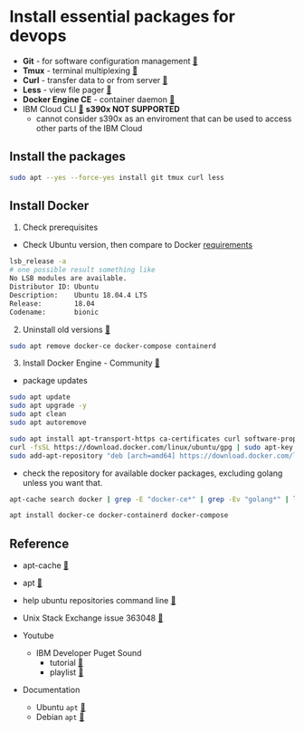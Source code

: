 # Install essential packages for devops

* __Git__ - for software configuration management [:link:](https://git-scm.com/)
* __Tmux__ - terminal multiplexing [:link:](https://github.com/tmux/tmux)
* __Curl__ - transfer data to or from server [:link:](http://manpages.ubuntu.com/manpages/bionic/man1/curl.1.html)
* __Less__ - view file pager [:link:](https://manpages.ubuntu.com/manpages/bionic/en/man1/less.1.html)
* __Docker Engine CE__ -  container daemon [:link:](https://docs.docker.com/install/linux/docker-ce/ubuntu/)
* IBM Cloud CLI [:link:](https://github.com/IBM-Cloud/ibm-cloud-cli-release) __s390x NOT SUPPORTED__ 
  * cannot consider s390x as an enviroment that can be used to access other parts of the IBM Cloud

## Install the packages

```bash
sudo apt --yes --force-yes install git tmux curl less
```

## Install Docker

1. Check prerequisites

* Check Ubuntu version, then compare to Docker [requirements](https://docs.docker.com/install/linux/docker-ce/ubuntu/#os-requirements)
```bash
lsb_release -a
# one possible result something like
No LSB modules are available.
Distributor ID: Ubuntu
Description:    Ubuntu 18.04.4 LTS
Release:        18.04
Codename:       bionic
```

2. Uninstall old versions [:link:](https://docs.docker.com/install/linux/docker-ce/ubuntu/#uninstall-old-versions)

```bash
sudo apt remove docker-ce docker-compose containerd
```

3. Install Docker Engine - Community [:link:](https://docs.docker.com/install/linux/docker-ce/ubuntu/#install-docker-engine---community-1)

* package updates
```bash
sudo apt update
sudo apt upgrade -y
sudo apt clean
sudo apt autoremove
```

```bash
sudo apt install apt-transport-https ca-certificates curl software-properties-common
curl -fsSL https://download.docker.com/linux/ubuntu/gpg | sudo apt-key add -
sudo add-apt-repository "deb [arch=amd64] https://download.docker.com/linux/ubuntu bionic stable"
```

* check the repository for available docker packages, excluding golang
  unless you want that.

```bash
apt-cache search docker | grep -E "docker-ce*" | grep -Ev "golang*" | less
```

```bash
apt install docker-ce docker-containerd docker-compose
```

## Reference

* apt-cache [:link:](http://manpages.ubuntu.com/manpages/bionic/man8/apt-cache.8.html)

* apt [:link:](https://www.debian.org/doc/manuals/debian-handbook/sect.apt-get.en.html)

* help ubuntu repositories command line [:link:](https://help.ubuntu.com/community/Repositories/CommandLine)

* Unix Stack Exchange issue 363048 [:link:](https://unix.stackexchange.com/questions/363048/unable-to-locate-package-docker-ce-on-a-64bit-ubuntu) 

* Youtube

   * IBM Developer Puget Sound 
     * tutorial [:link:](https://youtu.be/hcbuZ234SOg)
     * playlist [:link:](https://www.youtube.com/playlist?list=PL-j7VyctKguuCO8WkzaYauh4NosbtGLC_)

* Documentation
  - Ubuntu `apt` [:link:](https://help.ubuntu.com/lts/serverguide/apt.html)
  - Debian `apt` [:link:](https://www.debian.org/doc/manuals/debian-handbook/sect.apt-get.en.html)
